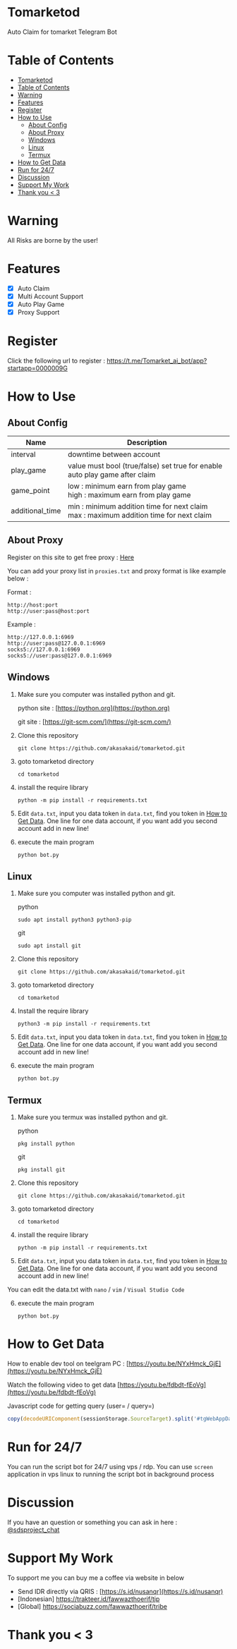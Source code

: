 # Tomarketod

Auto Claim for tomarket Telegram Bot

# Table of Contents

- [Tomarketod](#tomarketod)
- [Table of Contents](#table-of-contents)
- [Warning](#warning)
- [Features](#features)
- [Register](#register)
- [How to Use](#how-to-use)
  - [About Config](#about-config)
  - [About Proxy](#about-proxy)
  - [Windows](#windows)
  - [Linux](#linux)
  - [Termux](#termux)
- [How to Get Data](#how-to-get-data)
- [Run for 24/7](#run-for-247)
- [Discussion](#discussion)
- [Support My Work](#support-my-work)
- [Thank you \< 3](#thank-you--3)

# Warning

All Risks are borne by the user!

# Features

- [x] Auto Claim
- [x] Multi Account Support
- [x] Auto Play Game
- [x] Proxy Support

# Register

Click the following url to register : https://t.me/Tomarket_ai_bot/app?startapp=0000009G

# How to Use

## About Config

| Name            | Description                                                                                |
| --------------- | ------------------------------------------------------------------------------------------ |
| interval        | downtime between account                                                                   |
| play_game       | value must bool (true/false) set true for enable auto play game after claim                |
| game_point      | low : minimum earn from play game <br>high : maximum earn from play game                   |
| additional_time | min : minimum addition time for next claim <br> max : maximum addition time for next claim |

## About Proxy

Register on this site to get free proxy : [Here](https://www.webshare.io/?referral_code=dwj0m9cdi4mp)

You can add your proxy list in `proxies.txt` and proxy format is like example below :

Format :

```
http://host:port
http://user:pass@host:port
```

Example :

```
http://127.0.0.1:6969
http://user:pass@127.0.0.1:6969
socks5://127.0.0.1:6969
socks5://user:pass@127.0.0.1:6969
```

## Windows 

1. Make sure you computer was installed python and git.
   
   python site : [https://python.org](https://python.org)
   
   git site : [https://git-scm.com/](https://git-scm.com/)

2. Clone this repository
   ```shell
   git clone https://github.com/akasakaid/tomarketod.git
   ```

3. goto tomarketod directory
   ```
   cd tomarketod
   ```

4. install the require library
   ```
   python -m pip install -r requirements.txt
   ```

5. Edit `data.txt`, input you data token in `data.txt`, find you token in [How to Get Data](#how-to-get-data). One line for one data account, if you want add you second account add in new line!

6. execute the main program 
   ```
   python bot.py
   ```

## Linux

1. Make sure you computer was installed python and git.
   
   python
   ```shell
   sudo apt install python3 python3-pip
   ```
   git
   ```shell
   sudo apt install git
   ```

2. Clone this repository
   
   ```shell
   git clone https://github.com/akasakaid/tomarketod.git
   ```

3. goto tomarketod directory

   ```shell
   cd tomarketod
   ```

4. Install the require library
   
   ```
   python3 -m pip install -r requirements.txt
   ```

5. Edit `data.txt`, input you data token in `data.txt`, find you token in [How to Get Data](#how-to-get-data). One line for one data account, if you want add you second account add in new line!

6. execute the main program 
   ```
   python bot.py
   ```

## Termux

1. Make sure you termux was installed python and git.
   
   python
   ```
   pkg install python
   ```

   git
   ```
   pkg install git
   ```

2. Clone this repository
   ```shell
   git clone https://github.com/akasakaid/tomarketod.git
   ```

3. goto tomarketod directory
   ```
   cd tomarketod
   ```

4. install the require library
   ```
   python -m pip install -r requirements.txt
   ```

5. Edit `data.txt`, input you data token in `data.txt`, find you token in [How to Get Data](#how-to-get-data). One line for one data account, if you want add you second account add in new line!

You can edit the data.txt with `nano` / `vim` / `Visual Studio Code` 

6. execute the main program 
   ```
   python bot.py
   ```

# How to Get Data

How to enable dev tool on teelgram PC : [https://youtu.be/NYxHmck_GjE](https://youtu.be/NYxHmck_GjE)

Watch the following video to get data [https://youtu.be/fdbdt-fEoVg](https://youtu.be/fdbdt-fEoVg)

Javascript code for getting query (user= / query=)

```javascript
copy(decodeURIComponent(sessionStorage.SourceTarget).split('#tgWebAppData=')[1].split('&tgWebAppVersion=')[0]);console.log('data copied !\npaste ctrl + v')
```

# Run for 24/7 

You can run the script bot for 24/7 using vps / rdp. You can use `screen` application in vps linux to running the script bot in background process

# Discussion

If you have an question or something you can ask in here : [@sdsproject_chat](https://t.me/sdsproject_chat)

# Support My Work

To support me you can buy me a coffee via website in below

- Send IDR directly via QRIS : [https://s.id/nusanqr](https://s.id/nusanqr)
- [Indonesian] https://trakteer.id/fawwazthoerif/tip
- [Global] https://sociabuzz.com/fawwazthoerif/tribe

# Thank you < 3
